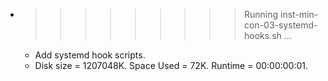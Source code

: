 * >>>>>>>>> Running inst-min-con-03-systemd-hooks.sh ...
  * Add systemd hook scripts.
  * Disk size = 1207048K. Space Used = 72K. Runtime = 00:00:00:01.
